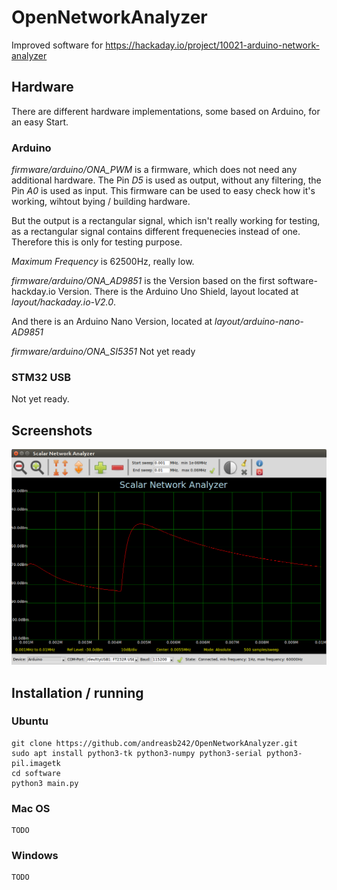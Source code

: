 # OpenNetworkAnalyzer
Improved software for https://hackaday.io/project/10021-arduino-network-analyzer

## Hardware
There are different hardware implementations, some based on Arduino, for an easy Start.

### Arduino
*firmware/arduino/ONA_PWM* is a firmware, which does not need any additional hardware.
The Pin *D5* is used as output, without any filtering, the Pin *A0* is used as input.
This firmware can be used to easy check how it's working, wihtout bying / building hardware.

But the output is a rectangular signal, which isn't really working for testing, as a rectangular signal contains different frequenecies instead of one.
Therefore this is only for testing purpose.

*Maximum Frequency* is 62500Hz, really low.

*firmware/arduino/ONA_AD9851* is the Version based on the first software-hackday.io Version.
There is the Arduino Uno Shield, layout located at *layout/hackaday.io-V2.0*.

And there is an Arduino Nano Version, located at *layout/arduino-nano-AD9851*


*firmware/arduino/ONA_SI5351*
Not yet ready

### STM32 USB
Not yet ready.

## Screenshots
![Screenshot](/screenshot/main.png?raw=true "Application Window Screenshot")

## Installation / running
### Ubuntu
    git clone https://github.com/andreasb242/OpenNetworkAnalyzer.git
    sudo apt install python3-tk python3-numpy python3-serial python3-pil.imagetk
    cd software
    python3 main.py

### Mac OS
    TODO

### Windows
    TODO


